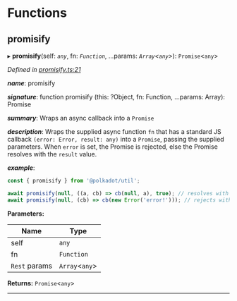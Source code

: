 

# Functions

<a id="promisify"></a>

##  promisify

▸ **promisify**(self: *`any`*, fn: *`Function`*, ...params: *`Array`<`any`>*): `Promise`<`any`>

*Defined in [promisify.ts:21](https://github.com/polkadot-js/common/blob/4c658e8/packages/util/src/promisify.ts#L21)*

*__name__*: promisify

*__signature__*: function promisify (this: ?Object, fn: Function, ...params: Array): Promise

*__summary__*: Wraps an async callback into a `Promise`

*__description__*: Wraps the supplied async function `fn` that has a standard JS callback `(error: Error, result: any)` into a `Promise`, passing the supplied parameters. When `error` is set, the Promise is rejected, else the Promise resolves with the `result` value.

*__example__*:   

```javascript
const { promisify } from '@polkadot/util';

await promisify(null, ((a, cb) => cb(null, a), true); // resolves with `true`
await promisify(null, (cb) => cb(new Error('error!'))); // rejects with `error!`
```

**Parameters:**

| Name | Type |
| ------ | ------ |
| self | `any` |
| fn | `Function` |
| `Rest` params | `Array`<`any`> |

**Returns:** `Promise`<`any`>

___

